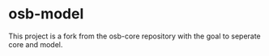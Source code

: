 # osb-model

This project is a fork from the osb-core repository with the goal to seperate core and model.